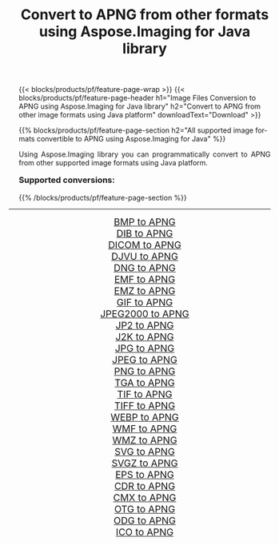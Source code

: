 ﻿---
title: Convert to APNG from other formats using Aspose.Imaging for Java library 
weight: 3920
url: /java/conversion/to/apng/ 
lang: en
langdirlevel: 2
locales: zh-hans,ja,it,ru,de,es,fr,nl,id,lt,pl,pt,vi,tr,ko,zh-hant,ar,hi,th,sv,cs,uk,he
description: Using Aspose.Imaging you can convert to APNG from other formats using Java
---

{{< blocks/products/pf/feature-page-wrap >}}
{{< blocks/products/pf/feature-page-header h1="Image Files Conversion to APNG using Aspose.Imaging for Java library" h2="Convert to APNG from other image formats using Java platform" downloadText="Download" >}}


{{% blocks/products/pf/feature-page-section  h2="All supported image formats convertible to APNG using Aspose.Imaging for Java" %}}
<p align=justify>Using Aspose.Imaging library you can programmatically convert to APNG from other supported image formats using Java platform.</p>
<h3 style="margin-top:16px;">
Supported conversions:
</h3>
{{% /blocks/products/pf/feature-page-section %}}
<div class="container-fluid productfamilypage bg-gray">
    <div class="convertypes bg-gray agp-content section">
        <div class="container">
		<hr style="margin-left:-20px;"/>
		<div class="row other-converters" style="gap: 10px;font-size: 19px;text-align:center;">
		    <div class='col-md-3 other-converter remove-lp remove-rp'><a href="/imaging/java/conversion/bmp-to-apng/" style="padding:15px;">BMP to APNG</a></div>
<div class='col-md-3 other-converter remove-lp remove-rp'><a href="/imaging/java/conversion/dib-to-apng/" style="padding:15px;">DIB to APNG</a></div>
<div class='col-md-3 other-converter remove-lp remove-rp'><a href="/imaging/java/conversion/dicom-to-apng/" style="padding:15px;">DICOM to APNG</a></div>
<div class='col-md-3 other-converter remove-lp remove-rp'><a href="/imaging/java/conversion/djvu-to-apng/" style="padding:15px;">DJVU to APNG</a></div>
<div class='col-md-3 other-converter remove-lp remove-rp'><a href="/imaging/java/conversion/dng-to-apng/" style="padding:15px;">DNG to APNG</a></div>
<div class='col-md-3 other-converter remove-lp remove-rp'><a href="/imaging/java/conversion/emf-to-apng/" style="padding:15px;">EMF to APNG</a></div>
<div class='col-md-3 other-converter remove-lp remove-rp'><a href="/imaging/java/conversion/emz-to-apng/" style="padding:15px;">EMZ to APNG</a></div>
<div class='col-md-3 other-converter remove-lp remove-rp'><a href="/imaging/java/conversion/gif-to-apng/" style="padding:15px;">GIF to APNG</a></div>
<div class='col-md-3 other-converter remove-lp remove-rp'><a href="/imaging/java/conversion/jpeg2000-to-apng/" style="padding:15px;">JPEG2000 to APNG</a></div>
<div class='col-md-3 other-converter remove-lp remove-rp'><a href="/imaging/java/conversion/jp2-to-apng/" style="padding:15px;">JP2 to APNG</a></div>
<div class='col-md-3 other-converter remove-lp remove-rp'><a href="/imaging/java/conversion/j2k-to-apng/" style="padding:15px;">J2K to APNG</a></div>
<div class='col-md-3 other-converter remove-lp remove-rp'><a href="/imaging/java/conversion/jpg-to-apng/" style="padding:15px;">JPG to APNG</a></div>
<div class='col-md-3 other-converter remove-lp remove-rp'><a href="/imaging/java/conversion/jpeg-to-apng/" style="padding:15px;">JPEG to APNG</a></div>
<div class='col-md-3 other-converter remove-lp remove-rp'><a href="/imaging/java/conversion/png-to-apng/" style="padding:15px;">PNG to APNG</a></div>
<div class='col-md-3 other-converter remove-lp remove-rp'><a href="/imaging/java/conversion/tga-to-apng/" style="padding:15px;">TGA to APNG</a></div>
<div class='col-md-3 other-converter remove-lp remove-rp'><a href="/imaging/java/conversion/tif-to-apng/" style="padding:15px;">TIF to APNG</a></div>
<div class='col-md-3 other-converter remove-lp remove-rp'><a href="/imaging/java/conversion/tiff-to-apng/" style="padding:15px;">TIFF to APNG</a></div>
<div class='col-md-3 other-converter remove-lp remove-rp'><a href="/imaging/java/conversion/webp-to-apng/" style="padding:15px;">WEBP to APNG</a></div>
<div class='col-md-3 other-converter remove-lp remove-rp'><a href="/imaging/java/conversion/wmf-to-apng/" style="padding:15px;">WMF to APNG</a></div>
<div class='col-md-3 other-converter remove-lp remove-rp'><a href="/imaging/java/conversion/wmz-to-apng/" style="padding:15px;">WMZ to APNG</a></div>
<div class='col-md-3 other-converter remove-lp remove-rp'><a href="/imaging/java/conversion/svg-to-apng/" style="padding:15px;">SVG to APNG</a></div>
<div class='col-md-3 other-converter remove-lp remove-rp'><a href="/imaging/java/conversion/svgz-to-apng/" style="padding:15px;">SVGZ to APNG</a></div>
<div class='col-md-3 other-converter remove-lp remove-rp'><a href="/imaging/java/conversion/eps-to-apng/" style="padding:15px;">EPS to APNG</a></div>
<div class='col-md-3 other-converter remove-lp remove-rp'><a href="/imaging/java/conversion/cdr-to-apng/" style="padding:15px;">CDR to APNG</a></div>
<div class='col-md-3 other-converter remove-lp remove-rp'><a href="/imaging/java/conversion/cmx-to-apng/" style="padding:15px;">CMX to APNG</a></div>
<div class='col-md-3 other-converter remove-lp remove-rp'><a href="/imaging/java/conversion/otg-to-apng/" style="padding:15px;">OTG to APNG</a></div>
<div class='col-md-3 other-converter remove-lp remove-rp'><a href="/imaging/java/conversion/odg-to-apng/" style="padding:15px;">ODG to APNG</a></div>
<div class='col-md-3 other-converter remove-lp remove-rp'><a href="/imaging/java/conversion/ico-to-apng/" style="padding:15px;">ICO to APNG</a></div>
                </div>
        </div>
    </div>
</div>
<br/>

